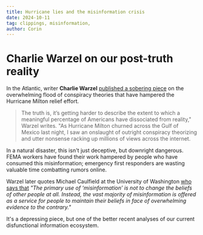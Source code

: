 ```yaml
---
title: Hurricane lies and the misinformation crisis
date: 2024-10-11
tag: clippings, misinformation,
author: Corin
---
```


# Charlie Warzel on our post-truth reality

In the Atlantic, writer **Charlie Warzel** [published a sobering piece](https://www.theatlantic.com/technology/archive/2024/10/hurricane-milton-conspiracies-misinformation/680221/) on the overwhelming flood of conspiracy theories that have hampered the Hurricane Milton relief effort.

> The truth is, it’s getting harder to describe the extent to which a meaningful percentage of Americans have dissociated from reality," Warzel writes. "As Hurricane Milton churned across the Gulf of Mexico last night, I saw an onslaught of outright conspiracy theorizing and utter nonsense racking up millions of views across the internet.

In a natural disaster, this isn't just deceptive, but downright dangerous. FEMA workers have found their work hampered by people who have consumed this misinformation; emergency first responders are wasting valuable time combatting rumors online.

Warzel later quotes Michael Caulfield at the University of Washington [who says that](https://mikecaulfield.substack.com/p/copium-addicts-what-misinformation) *"The primary use of ‘misinformation’ is not to change the beliefs of other people at all. Instead, the vast majority of misinformation is offered as a service for people to maintain their beliefs in face of overwhelming evidence to the contrary."*

It's a depressing piece, but one of the better recent analyses of our current disfunctional information ecosystem.